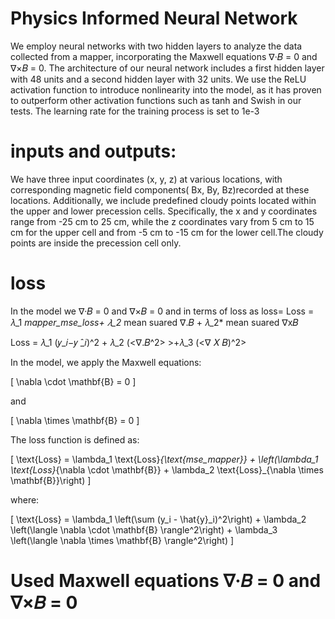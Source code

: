 # Physics Informed Neural Network 
We employ neural networks with two hidden layers to analyze the data collected from a mapper, incorporating the Maxwell equations ∇·𝐵 = 0 and ∇×𝐵 = 0. The architecture of our neural network includes a first hidden layer with 48 units and a second hidden layer with 32 units. We use the ReLU activation function to introduce nonlinearity into the model, as it has proven to outperform other activation functions such as tanh and Swish in our tests. The learning rate for the training process is set to 1e-3

# inputs and outputs:
We have three input coordinates (x, y, z) at various locations, with corresponding magnetic field components( Bx, By, Bz)recorded at these  locations. Additionally, we include predefined cloudy points located within the upper and lower precession cells. Specifically, the x and y coordinates range from -25 cm to 25 cm, while the z coordinates vary from 5 cm to 15 cm for the upper cell and from -5 cm to -15 cm for the lower cell.The cloudy points are inside the precession cell only.

# loss
In the model we ∇·𝐵 = 0 and ∇×𝐵 = 0 and in terms of loss as loss= Loss = 𝜆_1 *mapper_mse_loss+ 𝜆_2* mean suared ∇.𝐵 + 𝜆_2* mean suared ∇x𝐵

Loss = 𝜆_1 (𝑦_𝑖−𝑦 ̂_𝑖)^2 + 𝜆_2 (<∇.𝐵^2>  >+𝜆_3 (<∇ 𝑋 𝐵)^2>

In the model, we apply the Maxwell equations:

\[
\nabla \cdot \mathbf{B} = 0
\]

and

\[
\nabla \times \mathbf{B} = 0
\]

The loss function is defined as:

\[
\text{Loss} = \lambda_1 \text{Loss}_{\text{mse\_mapper}} + \left(\lambda_1 \text{Loss}_{\nabla \cdot \mathbf{B}} + \lambda_2 \text{Loss}_{\nabla \times \mathbf{B}}\right)
\]

where:

\[
\text{Loss} = \lambda_1 \left(\sum (y_i - \hat{y}_i)^2\right) + \lambda_2 \left(\langle \nabla \cdot \mathbf{B} \rangle^2\right) + \lambda_3 \left(\langle \nabla \times \mathbf{B} \rangle^2\right)
\]


# Used Maxwell equations ∇·𝐵 = 0 and ∇×𝐵 = 0
